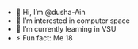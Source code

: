 - 👋 Hi, I’m @dusha-Ain
- 👀 I’m interested in computer space
- 🌱 I’m currently learning in VSU
- ⚡ Fun fact: Me 18
